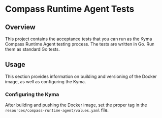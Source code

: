 # Compass Runtime Agent Tests

## Overview

This project contains the acceptance tests that you can run as the Kyma Compass Runtime Agent testing process.
The tests are written in Go. Run them as standard Go tests.

## Usage

This section provides information on building and versioning of the Docker image, as well as configuring the Kyma.

### Configuring the Kyma

After building and pushing the Docker image, set the proper tag in the `resources/compass-runtime-agent/values.yaml` file.
